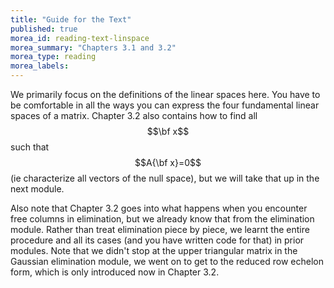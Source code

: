 ```yaml
---
title: "Guide for the Text"
published: true
morea_id: reading-text-linspace
morea_summary: "Chapters 3.1 and 3.2"
morea_type: reading
morea_labels:
---
```


We primarily focus on the definitions of the linear spaces here. You have
to be comfortable in all the ways you can express the four fundamental 
linear spaces of a matrix. Chapter 3.2 also contains how to find all $$\bf x$$
such that $$A{\bf x}=0$$ (ie characterize all vectors of the null space), but
we will take that up in the next module.
 
Also note that Chapter 3.2 goes into what happens when you encounter
free columns in elimination, but we already know that from the
elimination module.  Rather than treat elimination piece by piece, we
learnt the entire procedure and all its cases (and you have written
code for that) in prior modules. Note that we didn't stop at the upper
triangular matrix in the Gaussian elimination module, we went on to get
to the reduced row echelon form, which is only introduced now in Chapter 3.2.


